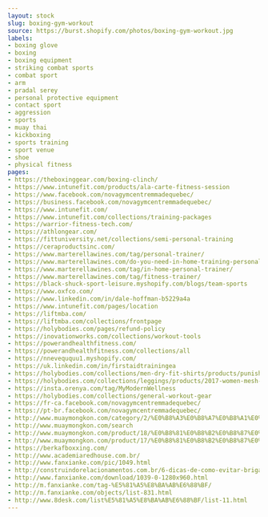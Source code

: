 ```yaml
---
layout: stock
slug: boxing-gym-workout
source: https://burst.shopify.com/photos/boxing-gym-workout.jpg
labels:
- boxing glove
- boxing
- boxing equipment
- striking combat sports
- combat sport
- arm
- pradal serey
- personal protective equipment
- contact sport
- aggression
- sports
- muay thai
- kickboxing
- sports training
- sport venue
- shoe
- physical fitness
pages:
- https://theboxinggear.com/boxing-clinch/
- https://www.intunefit.com/products/ala-carte-fitness-session
- https://www.facebook.com/novagymcentremmadequebec/
- https://business.facebook.com/novagymcentremmadequebec/
- https://www.intunefit.com/
- https://www.intunefit.com/collections/training-packages
- https://warrior-fitness-tech.com/
- https://athlongear.com/
- https://fittuniversity.net/collections/semi-personal-training
- https://ceraproductsinc.com/
- https://www.marterellawines.com/tag/personal-trainer/
- https://www.marterellawines.com/do-you-need-in-home-training-personal-training/
- https://www.marterellawines.com/tag/in-home-personal-trainer/
- https://www.marterellawines.com/tag/fitness-trainer/
- https://black-shuck-sport-leisure.myshopify.com/blogs/team-sports
- https://www.oxfco.com/
- https://www.linkedin.com/in/dale-hoffman-b5229a4a
- https://www.intunefit.com/pages/location
- https://liftmba.com/
- https://liftmba.com/collections/frontpage
- https://holybodies.com/pages/refund-policy
- https://inovationworks.com/collections/workout-tools
- https://powerandhealthfitness.com/
- https://powerandhealthfitness.com/collections/all
- https://nneveququu1.myshopify.com/
- https://uk.linkedin.com/in/firstaidtrainingea
- https://holybodies.com/collections/men-dry-fit-shirts/products/punisher-3d-printed-t-shirts-men-compression-shirts-long-sleeve-cosplay-costume-crossfit-fitness-clothing-tops-male-black-friday-1
- https://holybodies.com/collections/leggings/products/2017-women-mesh-patchwork-yoga-sports-leggings-for-women-elastic-workout-fitness-sport-legging-trousers-e5
- https://insta.orenya.com/tag/MyModernWellness
- https://holybodies.com/collections/general-workout-gear
- https://fr-ca.facebook.com/novagymcentremmadequebec/
- https://pt-br.facebook.com/novagymcentremmadequebec/
- http://www.muaymongkon.com/category/2/%E0%B8%A3%E0%B8%A7%E0%B8%A1%E0%B8%AD%E0%B8%B8%E0%B8%9B%E0%B8%81%E0%B8%A3%E0%B8%93%E0%B9%8C%E0%B8%A1%E0%B8%A7%E0%B8%A2%E0%B9%84%E0%B8%97%E0%B8%A2%E0%B9%81%E0%B8%9A%E0%B8%A3%E0%B8%99%E0%B8%94%E0%B9%8C%E0%B8%94%E0%B8%B1%E0%B8%87-%E0%B8%84%E0%B8%B8%E0%B8%93%E0%B8%A0%E0%B8%B2%E0%B8%9E%E0%B9%80%E0%B8%A2%E0%B8%B5%E0%B9%88%E0%B8%A2%E0%B8%A1-%E0%B8%AA%E0%B8%B3%E0%B8%AB%E0%B8%A3%E0%B8%B1%E0%B8%9A-%E0%B8%9C%E0%B8%B9%E0%B9%89%E0%B8%8A%E0%B8%B2%E0%B8%A2-%E0%B8%9C%E0%B8%B9%E0%B9%89%E0%B8%AB%E0%B8%8D%E0%B8%B4%E0%B8%87-%E0%B9%80%E0%B8%94%E0%B9%87%E0%B8%81%E0%B8%9C%E0%B8%B9%E0%B9%89%E0%B8%8A%E0%B8%B2%E0%B8%A2-%E0%B9%81%E0%B8%A5%E0%B8%B0%E0%B9%80%E0%B8%94%E0%B9%87%E0%B8%81%E0%B8%9C%E0%B8%B9%E0%B9%89%E0%B8%AB%E0%B8%8D%E0%B8%B4%E0%B8%87
- http://www.muaymongkon.com/search
- http://www.muaymongkon.com/product/18/%E0%B8%81%E0%B8%B2%E0%B8%87%E0%B9%80%E0%B8%81%E0%B8%87%E0%B8%A1%E0%B8%A7%E0%B8%A2%E0%B9%84%E0%B8%97%E0%B8%A2%E0%B8%9C%E0%B8%B9%E0%B9%89%E0%B9%83%E0%B8%AB%E0%B8%8D%E0%B9%88-%E0%B8%95%E0%B8%B2%E0%B8%82%E0%B9%88%E0%B8%B2%E0%B8%A2-%E0%B8%AA%E0%B8%B5%E0%B8%99%E0%B9%89%E0%B8%B3%E0%B9%80%E0%B8%87%E0%B8%B4%E0%B8%99-4-%E0%B9%84%E0%B8%8B%E0%B8%AA%E0%B9%8C
- http://www.muaymongkon.com/product/17/%E0%B8%81%E0%B8%B2%E0%B8%87%E0%B9%80%E0%B8%81%E0%B8%87%E0%B8%A1%E0%B8%A7%E0%B8%A2%E0%B9%84%E0%B8%97%E0%B8%A2%E0%B8%9C%E0%B8%B9%E0%B9%89%E0%B9%83%E0%B8%AB%E0%B8%8D%E0%B9%88-%E0%B8%95%E0%B8%B2%E0%B8%82%E0%B9%88%E0%B8%B2%E0%B8%A2-%E0%B8%AA%E0%B8%B5%E0%B8%94%E0%B8%B3-4-%E0%B9%84%E0%B8%8B%E0%B8%AA%E0%B9%8C
- https://berkafboxxing.com/
- http://www.academiaredhouse.com.br/
- http://www.fanxianke.com/pic/1049.html
- http://construindorelacionamentos.com.br/6-dicas-de-como-evitar-brigas-bobas-no-relacionamento/
- http://www.fanxianke.com/download/1039-0-1280x960.html
- http://m.fanxianke.com/tag-%E5%81%A5%E8%BA%AB%E6%88%BF/
- http://m.fanxianke.com/objects/list-831.html
- http://www.8desk.com/list%E5%81%A5%E8%BA%AB%E6%88%BF/list-11.html
---
```

